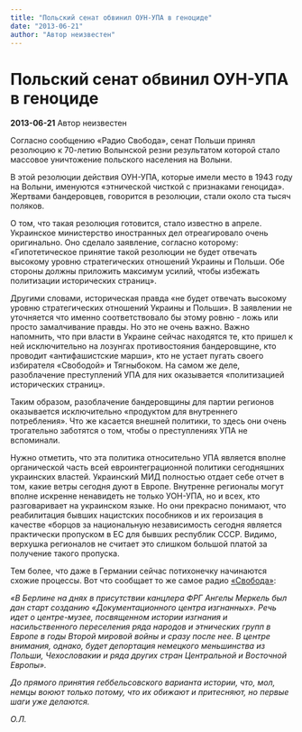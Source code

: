 ```yaml
---
title: "Польский сенат обвинил ОУН-УПА в геноциде"
date: "2013-06-21"
author: "Автор неизвестен"
---
```


# Польский сенат обвинил ОУН-УПА в геноциде

**2013-06-21** Автор неизвестен

Согласно сообщению «Радио Свобода», сенат Польши принял резолюцию к 70-летию Волынской резни результатом которой стало массовое уничтожение польского населения на Волыни.

В этой резолюции действия ОУН-УПА, которые имели место в 1943 году на Волыни, именуются «этнической чисткой с признаками геноцида». Жертвами бандеровцев, говорится в резолюции, стали около ста тысяч поляков.

О том, что такая резолюция готовится, стало известно в апреле. Украинское министерство иностранных дел отреагировало очень оригинально. Оно сделало заявление, согласно которому: «Гипотетическое принятие такой резолюции не будет отвечать высокому уровню стратегических отношений Украины и Польши. Обе стороны должны приложить максимум усилий, чтобы избежать политизации исторических страниц».

Другими словами, историческая правда «не будет отвечать высокому уровню стратегических отношений Украины и Польши». В заявлении не уточняется что именно соответствовало бы этому ровню - ложь или просто замалчивание правды. Но это не очень важно. Важно напомнить, что при власти в Украине сейчас находятся те, кто пришел к ней исключительно на лозунгах противостояния бандеровщине, кто проводит «антифашистские марши», кто не устает пугать своего избирателя «Свободой» и Тягныбоком. На самом же деле, разоблачение преступлений УПА для них оказывается «политизацией исторических страниц».

Таким образом, разоблачение бандеровщины для партии регионов оказывается исключительно «продуктом для внутреннего потребления». Что же касается внешней политики, то здесь они очень трогательно заботятся о том, чтобы о преступлениях УПА не вспоминали.

Нужно отметить, что эта политика относительно УПА является вполне органической часть всей евроинтеграционной политики сегодняшних украинских властей. Украинский МИД полностью отдает себе отчет в том, какие ветры сегодня дуют в Европе. Внутренне регионалы могут вполне искренне ненавидеть не только УОН-УПА, но и всех, кто разговаривает на украинском языке. Но они прекрасно понимают, что реабилитация бывших нацистских пособников и их героизация в качестве «борцов за национальную независимость сегодня является практически пропуском в ЕС для бывших республик СССР. Видимо, верхушка регионалов не считает это слишком большой платой за получение такого пропуска.

Тем более, что даже в Германии сейчас потихонечку начинаются схожие процессы. Вот что сообщает то же самое радио [«Свобода»](http://www.svoboda.org/content/article/25022941.html):

*«В Берлине на днях в присутствии канцлера ФРГ Ангелы Меркель был дан старт созданию «Документационного центра изгнанных». Речь идет о центре-музее, посвященном истории изгнания и насильственного переселения ряда народов и этнических групп в Европе в годы Второй мировой войны и сразу после нее. В центре внимания, однако, будет депортация немецкого меньшинства из Польши, Чехословакии и ряда других стран Центральной и Восточной Европы».* 

*До прямого принятия геббельсовского варианта истории, что, мол, немцы воюют только потому, что их обижают и притесняют, но первые шаги уже делаются.* 

*О.Л.*